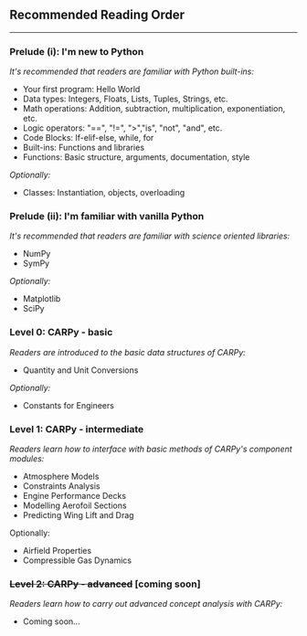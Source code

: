 ## Recommended Reading Order

***

### Prelude (i): I'm new to Python

_It's recommended that readers are familiar with Python built-ins:_

- Your first program: Hello World
- Data types: Integers, Floats, Lists, Tuples, Strings, etc.
- Math operations: Addition, subtraction, multiplication, exponentiation, etc.
- Logic operators: "==", "!=", ">","is", "not", "and", etc.
- Code Blocks: If-elif-else, while, for
- Built-ins: Functions and libraries
- Functions: Basic structure, arguments, documentation, style

_Optionally:_

- Classes: Instantiation, objects, overloading

### Prelude (ii): I'm familiar with vanilla Python

_It's recommended that readers are familiar with science oriented libraries:_

- NumPy
- SymPy

_Optionally:_

- Matplotlib
- SciPy

### Level 0: CARPy - basic

_Readers are introduced to the basic data structures of CARPy:_

- Quantity and Unit Conversions

_Optionally:_

- Constants for Engineers

### Level 1: CARPy - intermediate

_Readers learn how to interface with basic methods of CARPy's component modules:_

- Atmosphere Models
- Constraints Analysis
- Engine Performance Decks
- Modelling Aerofoil Sections
- Predicting Wing Lift and Drag

Optionally:

- Airfield Properties
- Compressible Gas Dynamics

### ~~Level 2: CARPy - advanced~~ [coming soon]

_Readers learn how to carry out advanced concept analysis with CARPy:_

- Coming soon...
